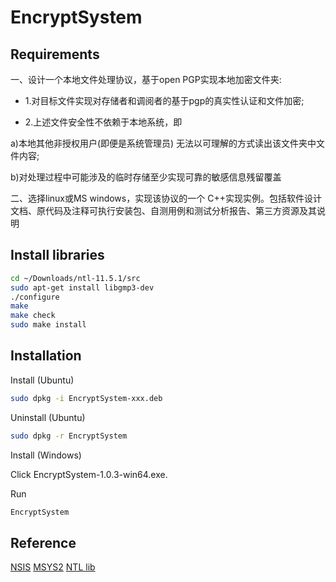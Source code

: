 # EncryptSystem

## Requirements

一、设计一个本地文件处理协议，基于open PGP实现本地加密文件夹:

- 1.对目标文件实现对存储者和调阅者的基于pgp的真实性认证和文件加密;

- 2.上述文件安全性不依赖于本地系统，即

a)本地其他非授权用户(即便是系统管理员) 无法以可理解的方式读出该文件夹中文件内容;

b)对处理过程中可能涉及的临时存储至少实现可靠的敏感信息残留覆盖

二、选择linux或MS windows，实现该协议的一个 C++实现实例。包括软件设计文档、原代码及注释可执行安装包、自测用例和测试分析报告、第三方资源及其说明

## Install libraries

```bash
cd ~/Downloads/ntl-11.5.1/src
sudo apt-get install libgmp3-dev
./configure 
make
make check
sudo make install
```

## Installation

Install (Ubuntu)

```bash
sudo dpkg -i EncryptSystem-xxx.deb
```

Uninstall (Ubuntu)

```bash
sudo dpkg -r EncryptSystem
```

Install (Windows)

Click EncryptSystem-1.0.3-win64.exe.

Run

```bash
EncryptSystem
```

## Reference

[NSIS](https://nsis.sourceforge.io/Download)
[MSYS2](https://www.msys2.org/)
[NTL lib](https://libntl.org/)
